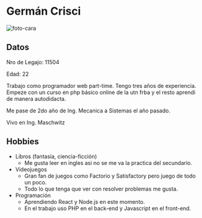 # Germán Crisci

![foto-cara](https://user-images.githubusercontent.com/80921200/111789788-4ba23a80-88a0-11eb-9f37-3877afd1a8b7.png)

## Datos

Nro de Legajo: 11504

Edad: 22

Trabajo como programador web part-time. 
Tengo tres años de experiencia. 
Empeze con un curso en php básico online de la utn frba y el resto aprendi de manera autodidacta.

Me pase de 2do año de Ing. Mecanica a Sistemas el año pasado.

Vivo en Ing. Maschwitz

## Hobbies

 - Libros (fantasía, ciencia-ficción)
	 - Me gusta leer en ingles asi no se me va la practica del secundario.
 - Videojuegos
	 - Gran fan de juegos como Factorio y Satisfactory pero juego de todo un poco.
	 - Todo lo que tenga que ver con resolver problemas me gusta.
 - Programación
	 - Aprendiendo React y Node.js en este momento.
	 - En el trabajo uso PHP en el back-end y Javascript en el front-end.
